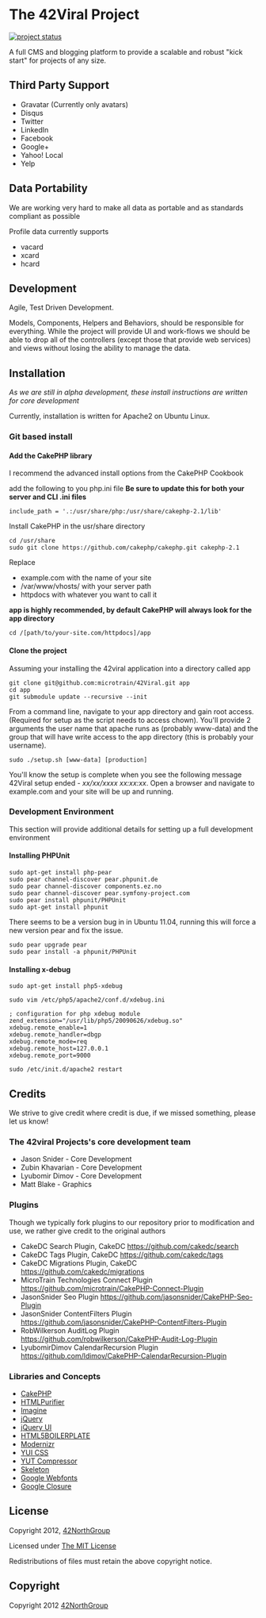 # The 42Viral Project

[![project status](http://stillmaintained.com/microtrain/42Viral.png)](http://stillmaintained.com/microtrain/42Viral)

A full CMS and blogging platform to provide a scalable and robust "kick start" for projects of any size.

## Third Party Support

* Gravatar (Currently only avatars)
* Disqus
* Twitter
* LinkedIn
* Facebook
* Google+
* Yahoo! Local
* Yelp

## Data Portability

We are working very hard to make all data as portable and as standards compliant as possible

Profile data currently supports 

* vacard
* xcard
* hcard

## Development

Agile, Test Driven Development.

Models, Components, Helpers and Behaviors, should be responsible for everything. While the project will provide UI and 
work-flows we should be able to drop all of the controllers (except those that provide web services) and views without 
losing the ability to manage the data.

## Installation

_As we are still in alpha development, these install instructions are written for core development_

Currently, installation is written for Apache2 on Ubuntu Linux.  

### Git based install

#### Add the CakePHP library

I recommend the advanced install options from the CakePHP Cookbook

add the following to you php.ini file __Be sure to update this for both your server and CLI .ini files__

    include_path = '.:/usr/share/php:/usr/share/cakephp-2.1/lib'

Install CakePHP in the usr/share directory

    cd /usr/share
    sudo git clone https://github.com/cakephp/cakephp.git cakephp-2.1 
    
Replace 

* example.com with the name of your site
* /var/www/vhosts/ with your server path
* httpdocs with whatever you want to call it

__app is highly recommended, by default CakePHP will always look for the app directory__

    cd /[path/to/your-site.com/httpdocs]/app

#### Clone the project

Assuming your installing the 42viral application into a directory called app

    git clone git@github.com:microtrain/42Viral.git app
    cd app
    git submodule update --recursive --init

From a command line, navigate to your app directory and gain root access. (Required for setup as the script needs to 
access chown). You'll provide 2 arguments the user name that apache runs as (probably www-data) and the group that will 
have write access to the app directory (this is probably your username).

    sudo ./setup.sh [www-data] [production] 

You'll know the setup is complete when you see the following message 42Viral setup ended - _xx/xx/xxxx xx:xx:xx_. Open 
a browser and navigate to example.com and your site will be up and running.

### Development Environment 

This section will provide additional details for setting up a full development environment

#### Installing PHPUnit

    sudo apt-get install php-pear
    sudo pear channel-discover pear.phpunit.de
    sudo pear channel-discover components.ez.no
    sudo pear channel-discover pear.symfony-project.com
    sudo pear install phpunit/PHPUnit
    sudo apt-get install phpunit

There seems to be a version bug in in Ubuntu 11.04, running this will force a new
version pear and fix the issue.

    sudo pear upgrade pear
    sudo pear install -a phpunit/PHPUnit

#### Installing x-debug

    sudo apt-get install php5-xdebug

    sudo vim /etc/php5/apache2/conf.d/xdebug.ini

    ; configuration for php xdebug module
    zend_extension="/usr/lib/php5/20090626/xdebug.so"
    xdebug.remote_enable=1
    xdebug.remote_handler=dbgp
    xdebug.remote_mode=req
    xdebug.remote_host=127.0.0.1
    xdebug.remote_port=9000

    sudo /etc/init.d/apache2 restart

## Credits

We strive to give credit where credit is due, if we missed something, please let us know!

### The 42viral Projects's core development team

* Jason Snider - Core Development
* Zubin Khavarian - Core Development
* Lyubomir Dimov - Core Development
* Matt Blake - Graphics

### Plugins

Though we typically fork plugins to our repository prior to modification and use, we rather give credit to the original
authors

* CakeDC Search Plugin, CakeDC <https://github.com/cakedc/search> 
* CakeDC Tags Plugin, CakeDC  <https://github.com/cakedc/tags> 
* CakeDC Migrations Plugin, CakeDC  <https://github.com/cakedc/migrations> 
* MicroTrain Technologies Connect Plugin <https://github.com/microtrain/CakePHP-Connect-Plugin>
* JasonSnider Seo Plugin <https://github.com/jasonsnider/CakePHP-Seo-Plugin>
* JasonSnider ContentFilters Plugin <https://github.com/jasonsnider/CakePHP-ContentFilters-Plugin>
* RobWilkerson AuditLog Plugin <https://github.com/robwilkerson/CakePHP-Audit-Log-Plugin>
* LyubomirDimov CalendarRecursion Plugin <https://github.com/ldimov/CakePHP-CalendarRecursion-Plugin>

### Libraries and Concepts

* [CakePHP](http://cakephp.org)
* [HTMLPurifier](http://htmlpurifier.org/)
* [Imagine](https://github.com/avalanche123/Imagine)
* [jQuery](http://jquery.com/)
* [jQuery UI](http://jqueryui.com/)
* [HTML5BOILERPLATE](http://html5boilerplate.com/)
* [Modernizr](http://www.modernizr.com/)
* [YUI CSS](http://yuilibrary.com/yui/css/)
* [YUT Compressor](http://developer.yahoo.com/yui/compressor/)
* [Skeleton](http://www.getskeleton.com/)
* [Google Webfonts](http://www.google.com/webfonts)
* [Google Closure](https://developers.google.com/closure/)

## License

Copyright 2012, [42NorthGroup](https://42northgroup.com)

Licensed under [The MIT License](http://www.opensource.org/licenses/mit-license.php)

Redistributions of files must retain the above copyright notice.

## Copyright

Copyright 2012 [42NorthGroup](https://42northgroup.com)